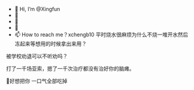 - 👋 Hi, I’m @Xingfun
- 👀
- 🌱 
- 💞️ 
- 📫 How to reach me？xchengb10
平时烧水很麻烦为什么不烧一堆开水然后冻起来等想用的时候拿出来用？

被学校劝退可以不听劝吗？

打了一千场亚索，摁了一千次治疗都没有治好你的脑瘫。

💖好想把你 一口气全部吃掉
<!---
Xingfun/Xingfun is a ✨ special ✨ repository because its `README.md` (this file) appears on your GitHub profile.
You can click the Preview link to take a look at your changes.
--->
